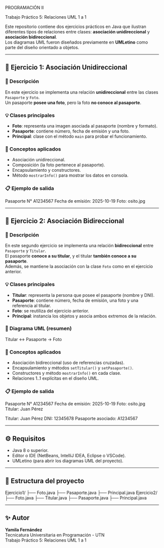 PROGRAMACIÓN II  

Trabajo Práctico 5: Relaciones UML 1 a 1 

Este repositorio contiene dos ejercicios prácticos en Java que ilustran diferentes tipos de relaciones entre clases: **asociación unidireccional** y **asociación bidireccional**.  
Los diagramas UML fueron diseñados previamente en **UMLetino** como parte del diseño orientado a objetos.

---

## 🧩 Ejercicio 1: Asociación Unidireccional

### 📘 Descripción
En este ejercicio se implementa una relación **unidireccional** entre las clases `Pasaporte` y `Foto`.  
Un pasaporte **posee una foto**, pero la foto **no conoce al pasaporte**.

### 💡 Clases principales
- **Foto**: representa una imagen asociada al pasaporte (nombre y formato).
- **Pasaporte**: contiene número, fecha de emisión y una foto.
- **Principal**: clase con el método `main` para probar el funcionamiento.

### 🧠 Conceptos aplicados
- Asociación unidireccional.
- Composición (la foto pertenece al pasaporte).
- Encapsulamiento y constructores.
- Método `mostrarInfo()` para mostrar los datos en consola.

### 📋 Ejemplo de salida
Pasaporte N° A1234567
Fecha de emisión: 2025-10-19
Foto: osito.jpg


---

## 🔁 Ejercicio 2: Asociación Bidireccional

### 📘 Descripción
En este segundo ejercicio se implementa una relación **bidireccional** entre `Pasaporte` y `Titular`.  
El pasaporte **conoce a su titular**, y el titular **también conoce a su pasaporte**.  
Además, se mantiene la asociación con la clase `Foto` como en el ejercicio anterior.

### 💡 Clases principales
- **Titular**: representa la persona que posee el pasaporte (nombre y DNI).
- **Pasaporte**: contiene número, fecha de emisión, una foto y una referencia al titular.
- **Foto**: se reutiliza del ejercicio anterior.
- **Principal**: instancia los objetos y asocia ambos extremos de la relación.

### 🔗 Diagrama UML (resumen)
Titular ↔ Pasaporte → Foto


### 🧠 Conceptos aplicados
- Asociación bidireccional (uso de referencias cruzadas).
- Encapsulamiento y métodos `setTitular()` y `setPasaporte()`.
- Constructores y método `mostrarInfo()` en cada clase.
- Relaciones 1..1 explícitas en el diseño UML.

### 📋 Ejemplo de salida
Pasaporte N° A1234567
Fecha de emisión: 2025-10-19
Foto: osito.jpg
Titular: Juan Pérez

Titular: Juan Pérez
DNI: 12345678
Pasaporte asociado: A1234567


---

## ⚙️ Requisitos
- Java 8 o superior.
- Editor o IDE (NetBeans, IntelliJ IDEA, Eclipse o VSCode).
- UMLetino (para abrir los diagramas UML del proyecto).

---

## 📂 Estructura del proyecto
Ejercicio1/
├── Foto.java
├── Pasaporte.java
├── Principal.java
Ejercicio2/
├── Foto.java
├── Titular.java
├── Pasaporte.java
├── Principal.java


---

## ✨ Autor
**Yamila Fernández**  
Tecnicatura Universitaria en Programación - UTN  
Trabajo Práctico 5: Relaciones UML 1 a 1
